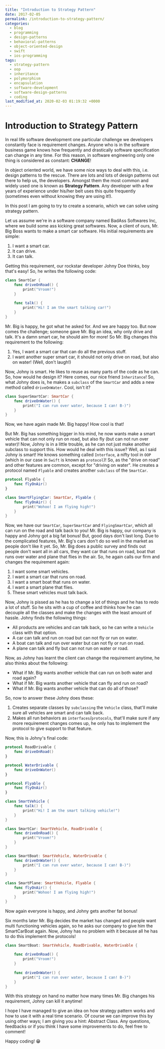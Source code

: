 ```yaml
---
title: "Introduction to Strategy Pattern"
date: 2017-02-05
permalink: /introduction-to-strategy-pattern/
categories:
  - blog
  - programming
  - design-patterns
  - behavioral-patterns
  - object-oriented-design
  - swift
  - ios-programming
tags:
  - strategy-pattern
  - oop
  - inheritance
  - polymorphism
  - encapsulation
  - software-development
  - software-design-patterns
  - coding
last_modified_at: 2020-02-03 01:19:32 +0000
---
```


# Introduction to Strategy Pattern

In real life software development one particular challenge we developers constantly face is requirement changes. Anyone who is in the software business game knows how frequently and drastically software specification can change in any time. For this reason, in software engineering only one thing is considered as constant: **CHANGE**!

In object oriented world, we have some nice ways to deal with this, i.e. design patterns to the rescue. There are lots and lots of design patterns out there to help us, the developers. Amongst them the most common and widely used one is known as **Strategy Pattern**. Any developer with a few years of experience under his/her belt uses this quite frequently (sometimes even without knowing they are using it!).

In this post I am going to try to create a scenario, which we can solve using strategy pattern.

Let us assume we're in a software company named BadAss Softwares Inc, where we build some ass kicking great softwares. Now, a client of ours, Mr. Big Boss wants to make a smart car software. His initial requirements are simple:

1. I want a smart car.
2. It can drive.
3. It can talk.

Getting this requirement, our rockstar developer Johny Doe thinks, boy that's easy! So, he writes the following code:

```swift
class SmartCar {
	func driveOnRoad() {
		print("Vroom!")
	}
	
	func talk() {
		print("Hi! I am the smart talking car!")
	}
}
```

Mr. Big is happy, he got what he asked for. And we are happy too. But now comes the challenge; someone gave Mr. Big an idea, why only drive and talk. It's a damn smart car, he should aim for more! So Mr. Big changes this requirement to the following:

1. Yes, I want a smart car that can do all the previous stuff.
2. I want another super smart car, it should not only drive on road, but also on water! (Well, don't laugh!)

Now, Johny is smart. He likes to reuse as many parts of the code as he can. So, how would he design it? Here comes, our nice friend `Inheritance`! So, what Johny does is, he makes a `subclass` of the `SmartCar` and adds a new method called `driveOnWater`. Cool, isn't it?

```swift
class SuperSmartCar: SmartCar {
	func driveOnWater() {
		print("I can run over water, because I can! B-)")
	}
}
```

Now, we have again made Mr. Big happy! How cool is that!

But Mr. Big has something bigger in his mind, he now wants make a smart vehicle that can not only run on road, but also fly (but can not run over water)! Now, Johny is in a little trouble, as he can not just make another subclass to support this. How would he deal with this issue? Well, as I said Johny is smart! He knows something called `Interface`, a nifty tool in `OOP` (which in our case in `Swift` is known as `protocol`)! So, as the "drive on road" and other features are common, except for "driving on water". He creates a protocol named `Flyable` and creates another `subclass` of the `SmartCar`.

```swift
protocol Flyable {
    func flyOnAir()
}

class SmartFlyingCar: SmartCar, Flyable {
    func flyOnAir() {
        print("Wohoo! I am flying high!")
    }
}
```

Now, we have our `SmartCar`, `SuperSmartCar` and `FlyingSmartCar`, which all can run on the road and talk back to you! Mr. Big is happy, our company is happy and Johny got a big fat bonus! But, good days don't last long. Due to the complicated features, Mr. Big's cars don't do so well in the market as people don't like it yet. So, Mr. Big does a public survey and finds out people don't want all in all cars, they want car that runs on road, boat that runs over water and plane that flies in the air. So, he again calls our firm and changes the requirement again:

1. I want some smart vehicles.
2. I want a smart car that runs on road.
3. I want a smart boat that runs on water.
4. I want a smart plane that flies.
5. These smart vehicles must talk back.

Now, Johny is pissed as he has to change a lot of things and he has to redo a lot of stuff. So he sits with a cup of coffee and thinks how he can decouple all the classes and make the changes with the least amount of hassle. Johny finds the following things:

- All products are vehicles and can talk back, so he can write a `Vehicle` class with that option.
- A car can talk and run on road but can not fly or run on water.
- A boat can talk and run over water but can not fly or run on road.
- A plane can talk and fly but can not run on water or road.

Now, as Johny has learnt the client can change the requirement anytime, he also thinks about the following:

- What if Mr. Big wants another vehicle that can run on both water and road again?
- What if Mr. Big wants another vehicle that can fly and run on road?
- What if Mr. Big wants another vehicle that can do all of those?

So, now to answer these Johny does these:

1. Creates separate classes by `subclassing` the `Vehicle` class, that'll make sure all vehicles are smart and can talk back.
2. Makes all run behaviors as `interfaces`/`protocols`, that'll make sure if any more requirement changes comes up, he only has to implement the protocol to give support to that feature.

Now, this is Johny's final code:

```swift
protocol RoadDrivable {
    func driveOnRoad()
}

protocol WaterDrivable {
    func driveOnWater()
}

protocol Flyable {
    func flyOnAir()
}

class SmartVehicle {
	func talk() {
		print("Hi! I am the smart talking vehicle!")
	}
}

class SmartCar: SmartVehicle, RoadDrivable {
	func driveOnRoad() {
		print("Vroom!")
	}
}

class SmartBoat: SmartVehicle, WaterDrivable {
    func driveOnWater() {
		print("I can run over water, because I can! B-)")
	}
}

class SmartPlane: SmartVehicle, Flyable {
    func flyOnAir() {
        print("Wohoo! I am flying high!")
    }
}
```

Now again everyone is happy, and Johny gets another fat bonus!

Six months later Mr. Big decides the market has changed and people want multi functioning vehicles again, so he asks our company to give him the SmartCarBoat again. Now, Johny has no problem with it because all he has to do this implement the protocols!

```swift
class SmartBoat: SmartVehicle, RoadDrivable, WaterDrivable {
    
	func driveOnRoad() {
		print("Vroom!")
	}
	
	func driveOnWater() {
		print("I can run over water, because I can! B-)")
	}
}
```

With this strategy on hand no matter how many times Mr. Big changes his requirement, Johny can kill it anytime!

I hope I have managed to give an idea on how strategy pattern works and how to use it with a real time scenario. Of course we can improve this by using other ways; I am giving you a hint: Abstract Class. Any questions, feedbacks or if you think I have some improvements to do, feel free to comment!

Happy coding! 😁

